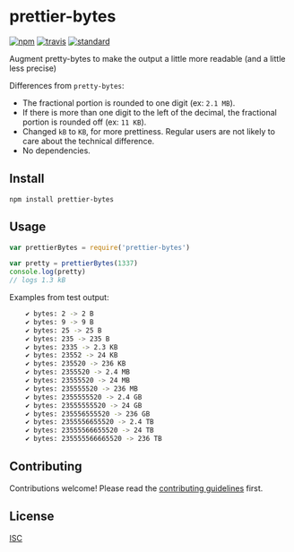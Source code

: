 # prettier-bytes

[![npm][npm-image]][npm-url]
[![travis][travis-image]][travis-url]
[![standard][standard-image]][standard-url]

[npm-image]: https://img.shields.io/npm/v/prettier-bytes.svg?style=flat-square
[npm-url]: https://www.npmjs.com/package/prettier-bytes
[travis-image]: https://img.shields.io/travis/Flet/prettier-bytes.svg?style=flat-square
[travis-url]: https://travis-ci.org/Flet/prettier-bytes
[standard-image]: https://img.shields.io/badge/code%20style-standard-brightgreen.svg?style=flat-square
[standard-url]: http://npm.im/standard

Augment pretty-bytes to make the output a little more readable (and a little less precise)

Differences from `pretty-bytes`:
 - The fractional portion is rounded to one digit (ex: `2.1 MB`).
 - If there is more than one digit to the left of the decimal, the fractional portion is rounded off  (ex: `11 KB`).
 - Changed `kB` to `KB`, for more prettiness. Regular users are not likely to care about the technical difference.
 - No dependencies.

## Install

```
npm install prettier-bytes
```

## Usage

```js
var prettierBytes = require('prettier-bytes')

var pretty = prettierBytes(1337)
console.log(pretty)
// logs 1.3 kB
```

Examples from test output:
```bash
    ✔ bytes: 2 -> 2 B
    ✔ bytes: 9 -> 9 B
    ✔ bytes: 25 -> 25 B
    ✔ bytes: 235 -> 235 B
    ✔ bytes: 2335 -> 2.3 KB
    ✔ bytes: 23552 -> 24 KB
    ✔ bytes: 235520 -> 236 KB
    ✔ bytes: 2355520 -> 2.4 MB
    ✔ bytes: 23555520 -> 24 MB
    ✔ bytes: 235555520 -> 236 MB
    ✔ bytes: 2355555520 -> 2.4 GB
    ✔ bytes: 23555555520 -> 24 GB
    ✔ bytes: 235556555520 -> 236 GB
    ✔ bytes: 2355556655520 -> 2.4 TB
    ✔ bytes: 23555566655520 -> 24 TB
    ✔ bytes: 235555566665520 -> 236 TB
```

## Contributing

Contributions welcome! Please read the [contributing guidelines](CONTRIBUTING.md) first.

## License

[ISC](LICENSE)
